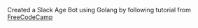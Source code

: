 Created a Slack Age Bot using Golang by following tutorial from [FreeCodeCamp](https://youtu.be/jFfo23yIWac?t=9057)
